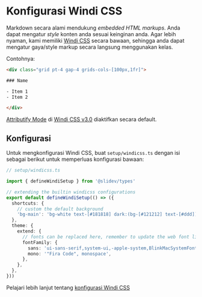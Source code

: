 # Konfigurasi Windi CSS

<Environment type="node" />

Markdown secara alami mendukung *embedded HTML markups*. Anda dapat mengatur *style* konten anda sesuai keinginan anda. Agar lebih nyaman, kami memiliki [Windi CSS](https://github.com/windicss/windicss) secara bawaan, sehingga anda dapat mengatur gaya/style markup secara langsung menggunakan kelas.

Contohnya:

```html
<div class="grid pt-4 gap-4 grids-cols-[100px,1fr]">

### Name

- Item 1
- Item 2

</div>
```

[Attributify Mode](https://windicss.org/posts/v30.html#attributify-mode) di [Windi CSS v3.0](https://windicss.org/posts/v30.html) diaktifkan secara default.

## Konfigurasi

Untuk mengkonfigurasi Windi CSS, buat `setup/windicss.ts` dengan isi sebagai berikut untuk memperluas konfigurasi bawaan:

```ts
// setup/windicss.ts

import { defineWindiSetup } from '@slidev/types'

// extending the builtin windicss configurations
export default defineWindiSetup(() => ({
  shortcuts: {
    // custom the default background
    'bg-main': 'bg-white text-[#181818] dark:(bg-[#121212] text-[#ddd])',
  },
  theme: {
    extend: {
      // fonts can be replaced here, remember to update the web font links in `index.html`
      fontFamily: {
        sans: 'ui-sans-serif,system-ui,-apple-system,BlinkMacSystemFont,"Segoe UI",Roboto,"Helvetica Neue",Arial,"Noto Sans",sans-serif,"Apple Color Emoji","Segoe UI Emoji","Segoe UI Symbol","Noto Color Emoji"',
        mono: '"Fira Code", monospace',
      },
    },
  },
}))
```

Pelajari lebih lanjut tentang [konfigurasi Windi CSS](https://windicss.org/guide/configuration.html)
